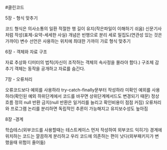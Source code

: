 #클린코드

5장 - 형식 맞추기

코드 형식은 의사소통의 일환
적절한 행 길이 유지(작은파일이 이해하기 쉬움)
신문기사처럼 작성(표제-요약-세세한 사실)
개념은 빈행으로 분리
세로 밀집도(연관성 있는 것은 가까이)
변수 선언은 사용하는 위치에 최대한 가까이
가로 형식 맞추기

6장 - 객체와 자료 구조

자료 추상화
디미터의 법칙(자신이 조작하는 객체의 속사정을 몰라야 함다.)
구조체 감추기
객체는 동작을 공개하고 자료를 숨긴다.

7장 - 오류처리

오류코드보다 예외를 사용하라
try-catch-finally문부터 작성하라
미확인 예외를 사용하라(확인된 예외 하위단계에서 코드를 바꾸면 상위단계메서드도 변경되기 때문)
정상흐름 정의
null 반환 금지(null 반환은 일거리를 늘리고 확인비용이 점점 커짐)
오류처리와 프로그램 논리를 분리하면 독립적인 추론이 가능해지고 유지보수성도 높아짐

8장 -경계

학습테스(외부코드를 사용할때는 테스트케이스 먼저 작성하여 외부코드 익히기)
경계에 위치하는 코드는 깔끔하게 분리하고 우리 코드에 의존하는 편이 낫다(외부패키지가 변했을때 위험이 줄어듦)
